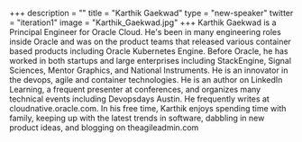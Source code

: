 +++
description = ""
title = "Karthik Gaekwad"
type = "new-speaker"
twitter = "iteration1"
image = "Karthik_Gaekwad.jpg"
+++
Karthik Gaekwad is a Principal Engineer for Oracle Cloud. He's been in many engineering roles inside Oracle and was on the product teams that released various container based products including Oracle Kubernetes Engine. Before Oracle, he has worked in both startups and large enterprises including StackEngine, Signal Sciences, Mentor Graphics, and National Instruments. He is an innovator in the devops, agile and container technologies. He is an author on LinkedIn Learning, a frequent presenter at conferences, and organizes many technical events including Devopsdays Austin. He frequently writes at cloudnative.oracle.com. In his free time, Karthik enjoys spending time with family, keeping up with the latest trends in software, dabbling in new product ideas, and blogging on theagileadmin.com